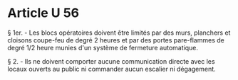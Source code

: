 # Article U 56

§ 1er. - Les blocs opératoires doivent être limités par des murs, planchers et cloisons coupe-feu de degré 2 heures et par des portes pare-flammes de degré 1/2 heure munies d'un système de fermeture automatique.

§ 2. - Ils ne doivent comporter aucune communication directe avec les locaux ouverts au public ni commander aucun escalier ni dégagement.
